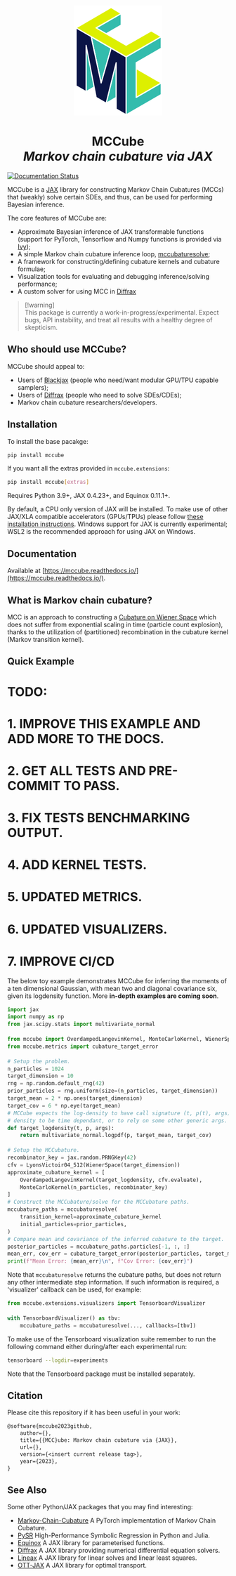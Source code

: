 <div align="center">
<img alt="MCCube logo" src="https://raw.githubusercontent.com/tttc3/MCCube/main/docs/_static/logo.svg"/>
<h1>
    <strong>MCCube</strong></br>
    <em>Markov chain cubature via JAX</em>
</h1>
</div>

<!-- Add the badges in here -->
[![Documentation Status](https://readthedocs.org/projects/mccube/badge/?version=latest)](https://mccube.readthedocs.io/en/latest/?badge=latest)

MCCube is a [JAX](https://jax.readthedocs.io) library for constructing Markov Chain 
Cubatures (MCCs) that (weakly) solve certain SDEs, and thus, can be used for performing 
Bayesian inference.

The core features of MCCube are:
- Approximate Bayesian inference of JAX transformable functions (support for PyTorch, Tensorflow and Numpy functions is provided via [Ivy](https://unify.ai/docs/ivy/compiler/transpiler.html));
- A simple Markov chain cubature inference loop, [mccubaturesolve](https://mccube.readthedocs.io/api/_inference);
- A framework for constructing/defining cubature kernels and cubature formulae;
- Visualization tools for evaluating and debugging inference/solving performance;
- A custom solver for using MCC in [Diffrax](https://docs.kidger.site/diffrax/)

> [!warning]\
> This package is currently a work-in-progress/experimental. Expect bugs, API instability, and treat all results with a healthy degree of skepticism.

## Who should use MCCube?
MCCube should appeal to:
- Users of [Blackjax](https://github.com/blackjax-devs/blackjax#who-should-use-blackjax) (people who need/want modular GPU/TPU capable samplers);
- Users of [Diffrax](https://github.com/patrick-kidger/diffrax) (people who need to solve SDEs/CDEs);
- Markov chain cubature researchers/developers.

## Installation
To install the base pacakge:
```bash
pip install mccube
```
If you want all the extras provided in `mccube.extensions`:
```bash
pip install mccube[extras]
```

Requires Python 3.9+, JAX 0.4.23+, and Equinox 0.11.1+.

By default, a CPU only version of JAX will be installed. To make use of other JAX/XLA 
compatible accelerators (GPUs/TPUs) please follow [these installation instructions](https://github.com/google/jax#pip-installation-gpu-cuda-installed-via-pip-easier).
Windows support for JAX is currently experimental; WSL2 is the recommended approach for 
using JAX on Windows.

## Documentation
Available at [https://mccube.readthedocs.io/](https://mccube.readthedocs.io/).

## What is Markov chain cubature?
MCC is an approach to constructing a [Cubature on Wiener Space](https://www.jstor.org/stable/4143098) which does not suffer from exponential scaling in time (particle count explosion), thanks to the utilization of (partitioned) recombination in the cubature kernel (Markov transition kernel).

## Quick Example
# TODO: 
# 1. IMPROVE THIS EXAMPLE AND ADD MORE TO THE DOCS.
# 2. GET ALL TESTS AND PRE-COMMIT TO PASS.
# 3. FIX TESTS BENCHMARKING OUTPUT.
# 4. ADD KERNEL TESTS.
# 5. UPDATED METRICS.
# 6. UPDATED VISUALIZERS.
# 7. IMPROVE CI/CD

The below toy example demonstrates MCCube for inferring the moments of a ten dimensional 
Gaussian, with mean two and diagonal covariance six, given its logdensity function.
More **in-depth examples are coming soon**. 

```Python
import jax
import numpy as np
from jax.scipy.stats import multivariate_normal

from mccube import OverdampedLangevinKernel, MonteCarloKernel, WienerSpace, LyonsVictoir04_512, mccubaturesolve
from mccube.metrics import cubature_target_error

# Setup the problem.
n_particles = 1024
target_dimension = 10
rng = np.random.default_rng(42)
prior_particles = rng.uniform(size=(n_particles, target_dimension))
target_mean = 2 * np.ones(target_dimension)
target_cov = 6 * np.eye(target_mean)
# MCCube expects the log-density to have call signature (t, p(t), args), allowing the
# density to be time dependant, or to rely on some other generic args.
def target_logdensity(t, p, args):
    return multivariate_normal.logpdf(p, target_mean, target_cov)

# Setup the MCCubature.
recombinator_key = jax.random.PRNGKey(42)
cfv = LyonsVictoir04_512(WienerSpace(target_dimension))
approximate_cubature_kernel = [
    OverdampedLangevinKernel(target_logdensity, cfv.evaluate),
    MonteCarloKernel(n_particles, recombinator_key)
]
# Construct the MCCubature/solve for the MCCubature paths.
mccubature_paths = mccubaturesolve(
    transition_kernel=approximate_cubature_kernel
    initial_particles=prior_particles,
)
# Compare mean and covariance of the inferred cubature to the target.
posterior_particles = mccubature_paths.particles[-1, :, :]
mean_err, cov_err = cubature_target_error(posterior_particles, target_mean, target_cov)
print(f"Mean Error: {mean_err}\n", f"Cov Error: {cov_err}")
```

Note that `mccubaturesolve` returns the cubature paths, but does not return any other 
intermediate step information. If such information is required, a 'visualizer' callback
can be used, for example:

```python
from mccube.extensions.visualizers import TensorboardVisualizer

with TensorboardVisualizer() as tbv:
    mccubature_paths = mccubaturesolve(..., callbacks=[tbv])
```

To make use of the Tensorboard visualization suite remember to run the following command
either during/after each experimental run:

```bash
tensorboard --logdir=experiments
```

Note that the Tensorboard package must be installed separately.

## Citation
Please cite this repository if it has been useful in your work:
```
@software{mccube2023github,
    author={},
    title={{MCC}ube: Markov chain cubature via {JAX}},
    url={},
    version={<insert current release tag>},
    year={2023},
}
```

## See Also
Some other Python/JAX packages that you may find interesting:

- [Markov-Chain-Cubature](https://github.com/james-m-foster/markov-chain-cubature) A PyTorch implementation of Markov Chain Cubature.
- [PySR](https://github.com/MilesCranmer/PySR) High-Performance Symbolic Regression in Python and Julia.
- [Equinox](https://github.com/patrick-kidger/equinox) A JAX library for parameterised functions.
- [Diffrax](https://github.com/patrick-kidger/diffrax) A JAX library providing numerical differential equation solvers.
- [Lineax](https://github.com/google/lineax) A JAX library for linear solves and linear least squares.
- [OTT-JAX](https://github.com/ott-jax/ott) A JAX library for optimal transport.